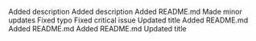 Added description
Added description
Added README.md
Made minor updates
Fixed typo
Fixed critical issue
Updated title
Added README.md
Added README.md
Added README.md
Updated title
